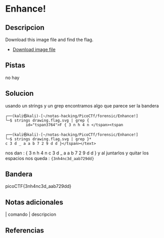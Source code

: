 
# Enhance!

## Descripcion
Download this image file and find the flag.

-   [Download image file](https://artifacts.picoctf.net/c/100/drawing.flag.svg)
## Pistas
no hay
## Solucion
usando un strings y un grep encontramos algo que parece ser la bandera
```bash()
┌──(kali㉿kali)-[~/notas-hacking/PicoCTf/forensic/Enhance!]
└─$ strings drawing.flag.svg | grep {
         id="tspan3764">F { 3 n h 4 n </tspan><tspan
                                                                                                                   
┌──(kali㉿kali)-[~/notas-hacking/PicoCTf/forensic/Enhance!]
└─$ strings drawing.flag.svg | grep }*
c 3 d _ a a b 7 2 9 d d }</tspan></text>

```
nos dan : 
{ 3 n h 4 n 
c 3 d _ a a b 7 2 9 d d }
y al juntarlos y quitar los espacios nos queda :
``{3nh4nc3d_aab729dd}``

## Bandera

picoCTF{3nh4nc3d_aab729dd}

## Notas adicionales

| comando | descripcion

## Referencias
